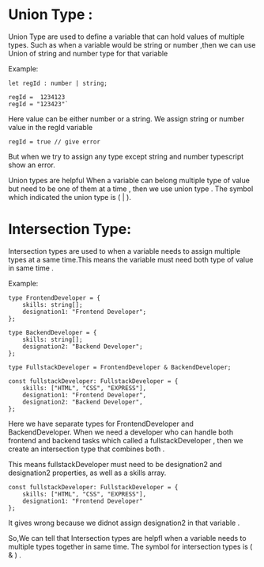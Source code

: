 # Union Type :
 
Union Type are used to define a variable that can hold values of multiple types. Such as when a variable would be string or number ,then we can use Union of string and number type for that variable 
  
Example: 
    
    let regId : number | string;

    regId =  1234123
    regId = "123423"`

Here value can be either number or a string. We assign string or number value in the regId variable 

    regId = true // give error 

But when we try to assign any type except string and number typescript show an error.

Union types are helpful When a variable can belong multiple type of value but need to be one of them at a time , then we use union type . The symbol which indicated the union type is ( | ).

# Intersection Type:

Intersection types are used to when a variable needs to assign multiple types at a same time.This means the variable must need both type of value in same time .

Example: 
    
    type FrontendDeveloper = {
        skills: string[];
        designation1: "Frontend Developer";
    };

    type BackendDeveloper = {
        skills: string[];
        designation2: "Backend Developer";
    };

    type FullstackDeveloper = FrontendDeveloper & BackendDeveloper;

    const fullstackDeveloper: FullstackDeveloper = {
        skills: ["HTML", "CSS", "EXPRESS"],
        designation1: "Frontend Developer",
        designation2: "Backend Developer",
    };


Here we have separate types for FrontendDeveloper and BackendDeveloper. When we need a developer who can handle both frontend and backend tasks which called a fullstackDeveloper , then we create an intersection type that combines both . 

This means fullstackDeveloper must need to be designation2 and designation2 properties, as well as a skills array. 

    const fullstackDeveloper: FullstackDeveloper = {
        skills: ["HTML", "CSS", "EXPRESS"],
        designation1: "Frontend Developer"
    };

It gives wrong because we didnot assign designation2 in that variable .


So,We can tell that Intersection types are helpfl when a variable needs to multiple types together in same time. The symbol for intersection types is ( & ) . 